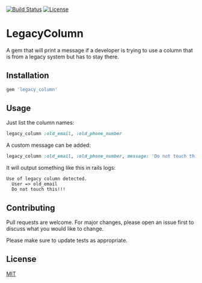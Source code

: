 [![Build Status](https://circleci.com/gh/logicalgroove/legacy_column.svg?style=shield)](https://app.circleci.com/pipelines/github/logicalgroove/legacy_column)
[![License](https://img.shields.io/badge/License-MIT-yellowgreen.svg)](https://img.shields.io/badge/License-MIT-yellowgreen.svg)

# LegacyColumn

A gem that will print a message if a developer is trying to use a column that is from a legacy system but has to stay there.

## Installation


```ruby
gem 'legacy_column'
```

## Usage

Just list the column names:
```ruby
legacy_column :old_email, :old_phone_number
```

A custom message can be added:
```ruby
legacy_column :old_email, :old_phone_number, message: 'Do not touch this!!!'
```

It will output something like this in rails logs:

```
Use of legacy column detected.
  User => old_email
  Do not touch this!!!
```

## Contributing
Pull requests are welcome. For major changes, please open an issue first to discuss what you would like to change.

Please make sure to update tests as appropriate.

## License
[MIT](https://choosealicense.com/licenses/mit/)
